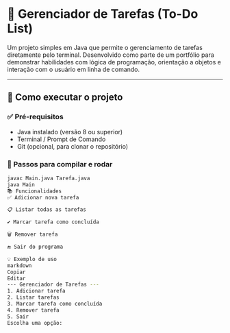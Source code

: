 # 📝 Gerenciador de Tarefas (To-Do List)

Um projeto simples em Java que permite o gerenciamento de tarefas diretamente pelo terminal. Desenvolvido como parte de um portfólio para demonstrar habilidades com lógica de programação, orientação a objetos e interação com o usuário em linha de comando.

---

## 🚀 Como executar o projeto

### ✅ Pré-requisitos
- Java instalado (versão 8 ou superior)
- Terminal / Prompt de Comando
- Git (opcional, para clonar o repositório)

### 🔧 Passos para compilar e rodar
```bash
javac Main.java Tarefa.java
java Main
📚 Funcionalidades
✅ Adicionar nova tarefa

📋 Listar todas as tarefas

✔️ Marcar tarefa como concluída

🗑️ Remover tarefa

🔚 Sair do programa

💡 Exemplo de uso
markdown
Copiar
Editar
--- Gerenciador de Tarefas ---
1. Adicionar tarefa
2. Listar tarefas
3. Marcar tarefa como concluída
4. Remover tarefa
5. Sair
Escolha uma opção:
